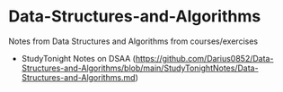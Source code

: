 # Data-Structures-and-Algorithms
Notes from Data Structures and Algorithms from courses/exercises

- StudyTonight Notes on DSAA (<https://github.com/Darius0852/Data-Structures-and-Algorithms/blob/main/StudyTonightNotes/Data-Structures-and-Algorithms.md>)
